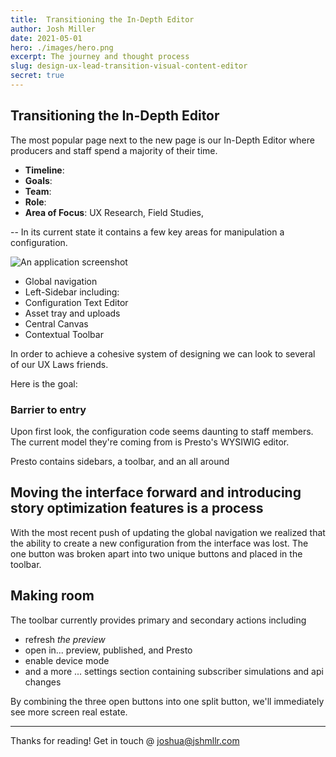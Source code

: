 ```yaml
---
title:  Transitioning the In-Depth Editor
author: Josh Miller
date: 2021-05-01
hero: ./images/hero.png
excerpt: The journey and thought process
slug: design-ux-lead-transition-visual-content-editor
secret: true
---
```


## Transitioning the In-Depth Editor

The most popular page next to the new page is our In-Depth Editor where producers and staff spend a majority of their time.

- **Timeline**:
- **Goals**:
- **Team**:
- **Role**:
- **Area of Focus**: UX Research, Field Studies,

--
In its current state it contains a few key areas for manipulation a configuration.

<div className="Image__Small">
  <img
    src="./images/screenshot.jpg"
    title="Storytelling Studio"
    alt="An application screenshot"
  />
</div>

- Global navigation
- Left-Sidebar including:
- Configuration Text Editor
- Asset tray and uploads
- Central Canvas
- Contextual Toolbar

In order to achieve a cohesive system of designing we can look to several of our UX Laws friends.

Here is the goal:

### Barrier to entry

Upon first look, the configuration code seems daunting to staff members. The current model they're coming from is Presto's WYSIWIG editor.

Presto contains sidebars, a toolbar, and an all around

## Moving the interface forward and introducing story optimization features is a process

With the most recent push of updating the global navigation we realized that the ability to create a new configuration from the interface was lost. The one button was broken apart into two unique buttons and placed in the toolbar.

## Making room

The toolbar currently provides primary and secondary actions including

- refresh *the preview*
- open in... preview, published, and Presto
- enable device mode
- and a more ... settings section containing subscriber simulations and api changes

By combining the three open buttons into one split button, we'll  immediately see more screen real estate.

---
Thanks for reading!
Get in touch @ [joshua@jshmllr.com](mailto:joshua@jshmllr.com)
